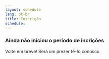 ```yaml
---
layout: schedule
lang: pt-br
title: Inscrição
schedule: 
---
```


### Ainda não iniciou o período de incrições

Volte em breve! Será um prezer tê-lo conosco.